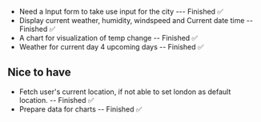 - Need a Input form to take use input for the city --- Finished ✅
- Display current weather, humidity, windspeed and Current date time -- Finished ✅
- A chart for visualization of temp change -- Finished ✅
- Weather for current day 4 upcoming days -- Finished ✅

## Nice to have

- Fetch user's current location, if not able to set london as default location. -- Finished ✅
- Prepare data for charts -- Finished ✅
